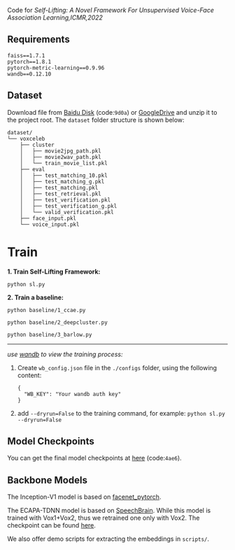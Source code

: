 Code for *Self-Lifting: A Novel Framework For Unsupervised Voice-Face Association Learning,ICMR,2022*



## Requirements

```
faiss==1.7.1
pytorch==1.8.1
pytorch-metric-learning==0.9.96
wandb==0.12.10
```



## Dataset

Download file from [Baidu Disk](https://pan.baidu.com/s/1yCvVOytilWYHdG4dHYHnEw) (code:`9d0a`) or [GoogleDrive](https://drive.google.com/file/d/1NZLfYrvqoa7XGJxITYE0v0SRYN-m33hv/view?usp=sharing) and unzip it to the project root. 
The `dataset` folder structure is shown below:

```
dataset/
└── voxceleb
    ├── cluster
    │   ├── movie2jpg_path.pkl
    │   ├── movie2wav_path.pkl
    │   └── train_movie_list.pkl
    ├── eval
    │   ├── test_matching_10.pkl
    │   ├── test_matching_g.pkl
    │   ├── test_matching.pkl
    │   ├── test_retrieval.pkl
    │   ├── test_verification.pkl
    │   ├── test_verification_g.pkl
    │   └── valid_verification.pkl
    ├── face_input.pkl
    └── voice_input.pkl
```



# Train

**1. Train Self-Lifting Framework:**

``python sl.py``



**2. Train a baseline:**

``python baseline/1_ccae.py``

``python baseline/2_deepcluster.py``

``python baseline/3_barlow.py``



---

*use [wandb](https://wandb.ai) to view the training process:*

1. Create  `wb_config.json`  file in the  `./configs` folder, using the following content:

   ```
   {
     "WB_KEY": "Your wandb auth key"
   }
   ```

   

2. add `--dryrun=False` to the training command, for example:   `python sl.py --dryrun=False`



## Model Checkpoints 

You can get the final model checkpoints at [here](https://pan.baidu.com/s/1Ol0FtaXUm8BticDDNLJaxg) (code:`4ae6`).



## Backbone Models

The Inception-V1 model is based on [facenet_pytorch](https://github.com/timesler/facenet-pytorch).

The ECAPA-TDNN model is based on [SpeechBrain](https://huggingface.co/speechbrain/spkrec-ecapa-voxceleb). While this model is trained with Vox1+Vox2, thus we retrained one only with Vox2. The checkpoint can be found [here](https://pan.baidu.com/s/18vDu8_XxxuplW-k6i4xHZQ?pwd=fdra).

We also offer demo scripts for extracting the embeddings in `scripts/`.

